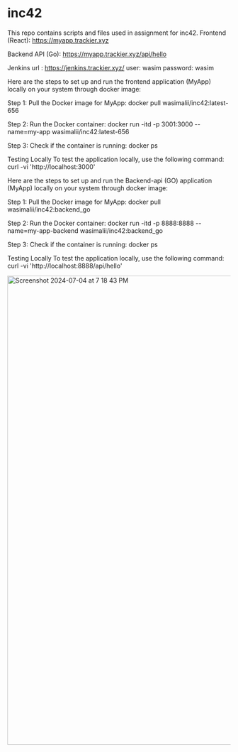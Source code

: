 # inc42
This repo contains scripts and files used in assignment for inc42.
Frontend (React): https://myapp.trackier.xyz

Backend API (Go): https://myapp.trackier.xyz/api/hello


Jenkins url : https://jenkins.trackier.xyz/
user: wasim
password: wasim


Here are the steps to set up and run the frontend application (MyApp) locally on your system through docker image:

Step 1: Pull the Docker image for MyApp:
docker pull wasimalii/inc42:latest-656

Step 2: Run the Docker container:
docker run -itd -p 3001:3000 --name=my-app wasimalii/inc42:latest-656

Step 3: Check if the container is running:
docker ps

Testing Locally
To test the application locally, use the following command:
curl -vi 'http://localhost:3000'




Here are the steps to set up and run the Backend-api (GO) application (MyApp) locally on your system through docker image:

Step 1: Pull the Docker image for MyApp:
docker pull wasimalii/inc42:backend_go

Step 2: Run the Docker container:
docker run -itd -p 8888:8888 --name=my-app-backend wasimalii/inc42:backend_go

Step 3: Check if the container is running:
docker ps

Testing Locally
To test the application locally, use the following command:
curl -vi 'http://localhost:8888/api/hello'

<img width="1057" alt="Screenshot 2024-07-04 at 7 18 43 PM" src="https://github.com/wasimalii/inc42/assets/42905470/c56f66c6-45d8-45b3-ae66-bbbd05f5aabc">
